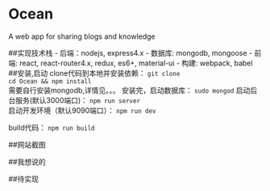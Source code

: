 # Ocean
A web app for sharing blogs and knowledge

##实现技术栈
	- 后端：nodejs, express4.x
	- 数据库: mongodb, mongoose
	- 前端: react, react-router4.x, redux, es6+, material-ui
	- 构建: webpack, babel
##安装,启动
	clone代码到本地并安装依赖：
	`git clone `  
	`cd Ocean && npm install`  
  需要自行安装mongodb,详情见。。。
  安装完，启动数据库：
  `sudo mongod`
  启动后台服务(默认3000端口)：
  `npm run server`  
  启动开发环境（默认9090端口）：
  `npm run dev`
  
  build代码：
  `npm run build`
	
##网站截图
	
##我想说的

##待实现
